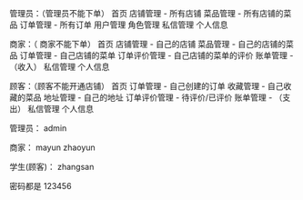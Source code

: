 管理员：（管理员不能下单）
    首页
    店铺管理  - 所有店铺
    菜品管理  - 所有店铺的菜品
    订单管理  - 所有订单
    用户管理
    角色管理
    私信管理
    个人信息

商家：（ 商家不能下单）
    首页
    店铺管理  - 自己的店铺
    菜品管理  - 自己的店铺的菜品
    订单管理  - 自己店铺的菜单
    订单评价管理  - 自己店铺的菜单的评价
    账单管理  - （收入）
    私信管理
    个人信息

顾客：（顾客不能开通店铺）
    首页
    订单管理  - 自己创建的订单
    收藏管理  - 自己收藏的菜品
    地址管理  - 自己的地址
    订单评价管理  - 待评价/已评价
    账单管理  - （支出）
    私信管理
    个人信息


管理员：
admin

商家：
mayun
zhaoyun

学生(顾客)：
zhangsan


密码都是 123456